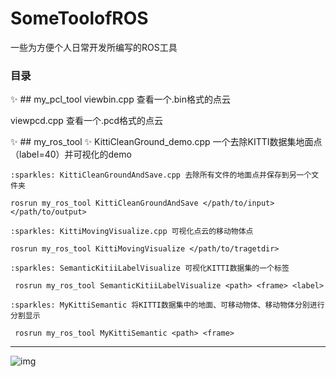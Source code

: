 # SomeToolofROS
一些为方便个人日常开发所编写的ROS工具

### 目录

:sparkles: ## my_pcl_tool
viewbin.cpp 查看一个.bin格式的点云

viewpcd.cpp 查看一个.pcd格式的点云

:sparkles: ## my_ros_tool
	:sparkles: KittiCleanGround_demo.cpp 一个去除KITTI数据集地面点（label=40）并可视化的demo


	:sparkles: KittiCleanGroundAndSave.cpp 去除所有文件的地面点并保存到另一个文件夹

`rosrun my_ros_tool KittiCleanGroundAndSave </path/to/input> </path/to/output>`

	:sparkles: KittiMovingVisualize.cpp 可视化点云的移动物体点

`rosrun my_ros_tool KittiMovingVisualize </path/to/tragetdir>`

	:sparkles: SemanticKitiiLabelVisualize 可视化KITTI数据集的一个标签

` rosrun my_ros_tool SemanticKitiiLabelVisualize <path> <frame> <label>`

	:sparkles: MyKittiSemantic 将KITTI数据集中的地面、可移动物体、移动物体分别进行分割显示

` rosrun my_ros_tool MyKittiSemantic <path> <frame>`
***
![img](3E84F52A.gif)

